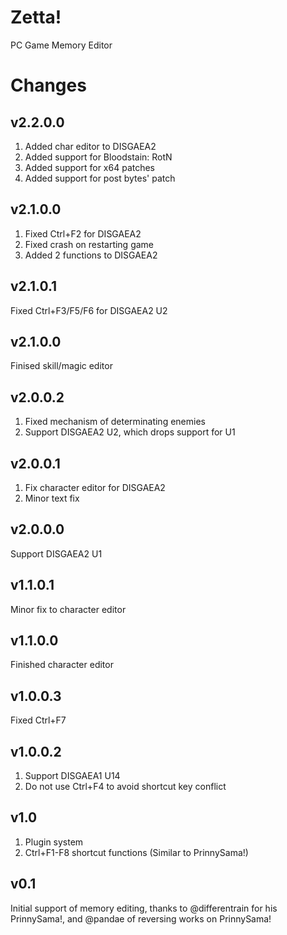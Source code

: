 # Zetta!
PC Game Memory Editor

Changes
=======
v2.2.0.0
--------
1. Added char editor to DISGAEA2
2. Added support for Bloodstain: RotN
3. Added support for x64 patches
4. Added support for post bytes' patch

v2.1.0.0
--------
1. Fixed Ctrl+F2 for DISGAEA2
2. Fixed crash on restarting game
3. Added 2 functions to DISGAEA2

v2.1.0.1
--------
Fixed Ctrl+F3/F5/F6 for DISGAEA2 U2

v2.1.0.0
--------
Finised skill/magic editor

v2.0.0.2
--------
1. Fixed mechanism of determinating enemies
2. Support DISGAEA2 U2, which drops support for U1

v2.0.0.1
--------
1. Fix character editor for DISGAEA2
2. Minor text fix

v2.0.0.0
--------
Support DISGAEA2 U1

v1.1.0.1
--------
Minor fix to character editor

v1.1.0.0
--------
Finished character editor

v1.0.0.3
--------
Fixed Ctrl+F7

v1.0.0.2
--------
1. Support DISGAEA1 U14
2. Do not use Ctrl+F4 to avoid shortcut key conflict

v1.0
----
1. Plugin system
2. Ctrl+F1-F8 shortcut functions (Similar to PrinnySama!)

v0.1
----
Initial support of memory editing, thanks to @differentrain for his PrinnySama!, and @pandae of reversing works on PrinnySama!
